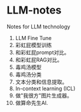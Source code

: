 # LLM-notes
Notes for LLM technology

1. LLM Fine Tune
2. 彩虹屁模型训练
3. 和彩虹屁prompt对比。
4. 和彩虹屁RAG对比。
5. 毒鸡汤模型
6. 毒鸡汤分类
7. 文本分类和信息提取。
8. In-context learning (ICL)
9. 做"我很方"图片生成器。
10. 做算命先生AI.
